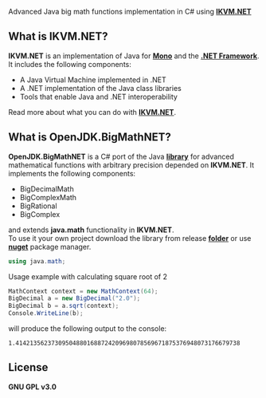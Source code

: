 Advanced Java big math functions implementation in C# using [**IKVM.NET**](http://www.ikvm.net/)

## What is IKVM.NET?
**IKVM.NET** is an implementation of Java for [**Mono**](https://www.mono-project.com/) and the [**.NET Framework**](https://dotnet.microsoft.com/). It includes the following components:
* A Java Virtual Machine implemented in .NET  
* A .NET implementation of the Java class libraries  
* Tools that enable Java and .NET interoperability  

Read more about what you can do with [**IKVM.NET**](http://www.ikvm.net/uses.html).

## What is OpenJDK.BigMathNET?
**OpenJDK.BigMathNET** is a C# port of the Java [**library**](https://github.com/eobermuhlner/big-math) for advanced mathematical functions with arbitrary precision depended on **IKVM.NET**. It implements the following components:
* BigDecimalMath  
* BigComplexMath  
* BigRational  
* BigComplex  

and extends **java.math** functionality in **IKVM.NET**.  
To use it your own project download the library from release [**folder**](https://github.com/asiryan/OpenJDK.BigMathNET/tree/master/release) or use [**nuget**](https://www.nuget.org/packages/OpenJDK.BigMathNET/) package manager.  
```c#
using java.math;
```
Usage example with calculating square root of 2
```c#
MathContext context = new MathContext(64);
BigDecimal a = new BigDecimal("2.0");
BigDecimal b = a.sqrt(context);
Console.WriteLine(b);
```
will produce the following output to the console:
```
1.414213562373095048801688724209698078569671875376948073176679738
```

## License
**GNU GPL v3.0**
